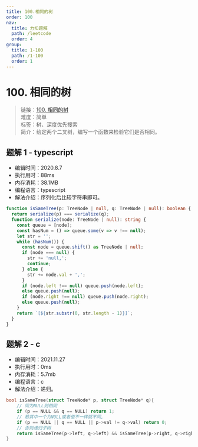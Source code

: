 ```yaml
---
title: 100.相同的树
order: 100
nav:
  title: 力扣题解
  path: /leetcode
  order: 4
group:
  title: 1-100
  path: /1-100
  order: 1
---
```


# 100. 相同的树

> 链接：[100. 相同的树](https://leetcode-cn.com/problems/same-tree/)  
> 难度：简单  
> 标签：树、深度优先搜索  
> 简介：给定两个二叉树，编写一个函数来检验它们是否相同。

## 题解 1 - typescript

- 编辑时间：2020.8.7
- 执行用时：88ms
- 内存消耗：38.1MB
- 编程语言：typescript
- 解法介绍：序列化后比较字符串即可。

```typescript
function isSameTree(p: TreeNode | null, q: TreeNode | null): boolean {
  return serialize(p) === serialize(q);
  function serialize(node: TreeNode | null): string {
    const queue = [node];
    const hasNum = () => queue.some(v => v !== null);
    let str = '';
    while (hasNum()) {
      const node = queue.shift() as TreeNode | null;
      if (node === null) {
        str += 'null,';
        continue;
      } else {
        str += node.val + ',';
      }
      if (node.left !== null) queue.push(node.left);
      else queue.push(null);
      if (node.right !== null) queue.push(node.right);
      else queue.push(null);
    }
    return `[${str.substr(0, str.length - 1)}]`;
  }
}
```

## 题解 2 - c

- 编辑时间：2021.11.27
- 执行用时：0ms
- 内存消耗：5.7mb
- 编程语言：c
- 解法介绍：递归。

```c
bool isSameTree(struct TreeNode* p, struct TreeNode* q){
    // 同为NULL则相同
    if (p == NULL && q == NULL) return 1;
    // 若其中一个为NULL或者值不一样就不同,
    if (p == NULL || q == NULL || p->val != q->val) return 0;
    // 否则递归子树
    return isSameTree(p->left, q->left) && isSameTree(p->right, q->right);
}
```
